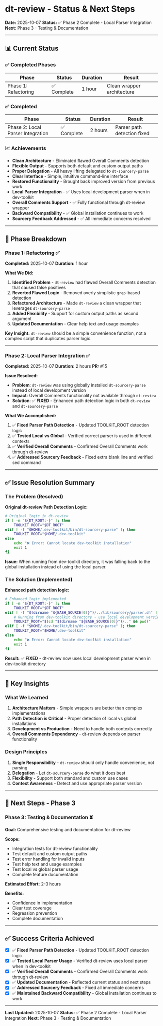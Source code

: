 # dt-review - Status & Next Steps

**Date:** 2025-10-07
**Status:** ✅ Phase 2 Complete - Local Parser Integration
**Next:** Phase 3 - Testing & Documentation

---

## 📊 Current Status

### ✅ Completed Phases

| Phase | Status | Duration | Result |
|-------|--------|----------|--------|
| Phase 1: Refactoring | ✅ Complete | 1 hour | Clean wrapper architecture |

### ✅ Completed

| Phase | Status | Duration | Result |
|-------|--------|----------|--------|
| Phase 2: Local Parser Integration | ✅ Complete | 2 hours | Parser path detection fixed |

### 📈 Achievements

- **Clean Architecture** - Eliminated flawed Overall Comments detection
- **Flexible Output** - Supports both default and custom output paths
- **Proper Delegation** - All heavy lifting delegated to `dt-sourcery-parse`
- **Clear Interface** - Simple, intuitive command-line interface
- **Restored Functionality** - Brought back improved version from previous work
- **Local Parser Integration** - ✅ Uses local development parser when in dev-toolkit
- **Overall Comments Support** - ✅ Fully functional through dt-review wrapper
- **Backward Compatibility** - ✅ Global installation continues to work
- **Sourcery Feedback Addressed** - ✅ All immediate concerns resolved

---

## 🎯 Phase Breakdown

### Phase 1: Refactoring ✅

**Completed:** 2025-10-07
**Duration:** 1 hour

**What We Did:**
1. **Identified Problem** - `dt-review` had flawed Overall Comments detection that caused false positives
2. **Reverted Flawed Logic** - Removed overly simplistic `grep`-based detection
3. **Refactored Architecture** - Made `dt-review` a clean wrapper that leverages `dt-sourcery-parse`
4. **Added Flexibility** - Support for custom output paths as second argument
5. **Updated Documentation** - Clear help text and usage examples

**Key Insight:** `dt-review` should be a simple convenience function, not a complex script that duplicates parser logic.

---

### Phase 2: Local Parser Integration ✅

**Completed:** 2025-10-07
**Duration:** 2 hours
**PR:** #15

**Issue Resolved:**
- **Problem**: `dt-review` was using globally installed `dt-sourcery-parse` instead of local development version
- **Impact**: Overall Comments functionality not available through `dt-review`
- **Solution**: ✅ **FIXED** - Enhanced path detection logic in both `dt-review` and `dt-sourcery-parse`

**What We Accomplished:**
1. ✅ **Fixed Parser Path Detection** - Updated TOOLKIT_ROOT detection logic
2. ✅ **Tested Local vs Global** - Verified correct parser is used in different contexts
3. ✅ **Verified Overall Comments** - Confirmed Overall Comments work through dt-review
4. ✅ **Addressed Sourcery Feedback** - Fixed extra blank line and verified sed command

---

## ✅ Issue Resolution Summary

### The Problem (Resolved)

**Original dt-review Path Detection Logic:**
```bash
# Original logic in dt-review
if [ -n "${DT_ROOT:-}" ]; then
    TOOLKIT_ROOT="$DT_ROOT"
elif [ -f "$HOME/.dev-toolkit/bin/dt-sourcery-parse" ]; then
    TOOLKIT_ROOT="$HOME/.dev-toolkit"
else
    echo "❌ Error: Cannot locate dev-toolkit installation"
    exit 1
fi
```

**Issue:** When running from dev-toolkit directory, it was falling back to the global installation instead of using the local parser.

### The Solution (Implemented)

**Enhanced path detection logic:**
```bash
# Enhanced logic implemented
if [ -n "${DT_ROOT:-}" ]; then
    TOOLKIT_ROOT="$DT_ROOT"
elif [ -f "$(dirname "${BASH_SOURCE[0]}")/../lib/sourcery/parser.sh" ]; then
    # Running from dev-toolkit directory - use local development version
    TOOLKIT_ROOT="$(cd "$(dirname "${BASH_SOURCE[0]}")/.." && pwd)"
elif [ -f "$HOME/.dev-toolkit/bin/dt-sourcery-parse" ]; then
    TOOLKIT_ROOT="$HOME/.dev-toolkit"
else
    echo "❌ Error: Cannot locate dev-toolkit installation"
    exit 1
fi
```

**Result:** ✅ **FIXED** - dt-review now uses local development parser when in dev-toolkit directory

---

## 🎊 Key Insights

### What We Learned

1. **Architecture Matters** - Simple wrappers are better than complex implementations
2. **Path Detection is Critical** - Proper detection of local vs global installations
3. **Development vs Production** - Need to handle both contexts correctly
4. **Overall Comments Dependency** - dt-review depends on parser functionality

### Design Principles

1. **Single Responsibility** - `dt-review` should only handle convenience, not parsing
2. **Delegation** - Let `dt-sourcery-parse` do what it does best
3. **Flexibility** - Support both standard and custom use cases
4. **Context Awareness** - Detect and use appropriate parser version

---

## 🚀 Next Steps - Phase 3

### Phase 3: Testing & Documentation ⏳

**Goal:** Comprehensive testing and documentation for dt-review

**Scope:**
- Integration tests for dt-review functionality
- Test default and custom output paths
- Test error handling for invalid inputs
- Test help text and usage examples
- Test local vs global parser usage
- Complete feature documentation

**Estimated Effort:** 2-3 hours

**Benefits:**
- Confidence in implementation
- Clear test coverage
- Regression prevention
- Complete documentation

---

## ✅ Success Criteria Achieved

- [x] ✅ **Fixed Parser Path Detection** - Updated TOOLKIT_ROOT detection logic
- [x] ✅ **Tested Local Parser Usage** - Verified dt-review uses local parser when in dev-toolkit
- [x] ✅ **Verified Overall Comments** - Confirmed Overall Comments work through dt-review
- [x] ✅ **Updated Documentation** - Reflected current status and next steps
- [x] ✅ **Addressed Sourcery Feedback** - Fixed all immediate concerns
- [x] ✅ **Maintained Backward Compatibility** - Global installation continues to work

---

**Last Updated:** 2025-10-07
**Status:** ✅ Phase 2 Complete - Local Parser Integration
**Next:** Phase 3 - Testing & Documentation
